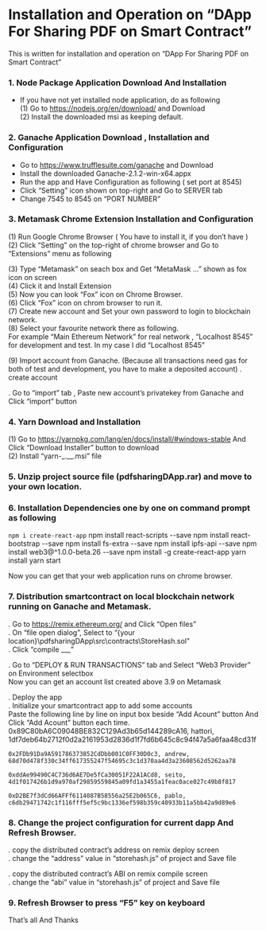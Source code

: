 # Installation and Operation on “DApp For Sharing PDF on Smart Contract”

This is written for installation and operation on “DApp For Sharing PDF on Smart Contract”
### 1.	Node Package Application Download And Installation
 - If you have not yet installed node application, do as following  
  (1)	Go to https://nodejs.org/en/download/ and Download  
  (2)	Install the downloaded msi as keeping default.

### 2.	Ganache Application Download , Installation and Configuration
  -	Go to https://www.trufflesuite.com/ganache and Download  
  -	Install the downloaded Ganache-2.1.2-win-x64.appx  
  -	Run the app and Have Configuration as following ( set port at 8545)  
   - Click “Setting” icon shown on top-right and Go to SERVER tab  
   - Change 7545 to 8545 on “PORT NUMBER”  

### 3.	Metamask Chrome Extension Installation and Configuration  
(1)	Run Google Chrome Browser ( You have to install it, if you don’t have )  
(2)	Click “Setting” on the top-right of chrome browser and Go to “Extensions” menu as following  
 
(3)	Type “Metamask” on seach box and Get “MetaMask …” shown as fox icon on screen  
(4)	Click it and Install Extension  
(5)	Now you can look “Fox” icon on Chrome Browser.  
(6)	Click “Fox” icon on chrom browser to run it.  
(7)	Create new account and Set your own password to login to blockchain network.  
(8)	Select your favourite network there as following.  
For example “Main Ethereum Network” for real network , “Localhost 8545” for development and test. In my case I did “Localhost 8545”  
 

(9)	Import account from Ganache. (Because all transactions need gas for both of test and development, you have to make a deposited account)
. create account  
 



. Go to “import” tab , Paste new account’s privatekey from Ganache and Click “import” button  











### 4.	Yarn Download and Installation
(1)	Go to https://yarnpkg.com/lang/en/docs/install/#windows-stable And Click “Download Installer” button to download  
(2)	Install “yarn-_.__.msi” file  

### 5.	Unzip project source file (pdfsharingDApp.rar) and move to your own location.
### 6.	Installation Dependencies one by one on command prompt as following
  `npm i create-react-app`
  npm install react-scripts --save
  npm install react-bootstrap --save
  npm install fs-extra --save
  npm install ipfs-api --save
  npm install web3@^1.0.0-beta.26 --save
  npm install -g create-react-app
  yarn install
  yarn start

  Now you can get that your web application runs on chrome browser.

### 7.	Distribution smartcontract on local blockchain network running on Ganache and Metamask.
  . Go to https://remix.ethereum.org/ and Click “Open files”  
  . On “file open dialog”, Select to  “{your location}\pdfsharingDApp\src\contracts\StoreHash.sol”  
  . Click “compile ___”  
  
  . Go to “DEPLOY & RUN TRANSACTIONS” tab and Select “Web3 Provider” on Environment selectbox  
    Now you can get an account list created above 3.9 on Metamask  
 

  . Deploy the app  
  . Initialize your smartcontract app to add some accounts  
    Paste the following line by line on input box beside “Add Acount” button And Click “Add Acount” button each time.  
    0x89C80bA6C09048BE832C129Ad3b65d144289cA16, hattori, 1df7deb64b2712f0d2a2161953d2836d1f7fd6b645c8c94f47a5a6faa48cd31f  

    0x2FDb91Da9A591786373852CdDbb001C0FF30D0c3, andrew, 68d70d478f330c34ff617355247f54695c3c1d370aa4d3a23608562d5262aa78  

    0xddAe99490C4C736d6AE7De5fCa30051F22A1ACd8, seito, 4d1f017426b1d9a970af29859559845a09fd1a3455a1feac0ace027c49b8f817  

    0xD2BE7f3dCd66AFFf6114087B58556a25E2b065C6, pablo, c6db29471742c1f116fff5ef5c9bc1336ef598b359c40933b11a5bb42a9d89e6  

 

### 8.	Change the project configuration for current dapp And Refresh Browser.
  . copy the distributed contract’s address on remix deploy screen  
  . change the “address” value  in  “storehash.js” of project and Save file  
 

  . copy the distributed contract’s ABI on remix compile screen  
  . change the “abi” value  in  “storehash.js” of project and Save file  

 

### 9.	Refresh Browser to press “F5” key on keyboard

That’s all And Thanks 

